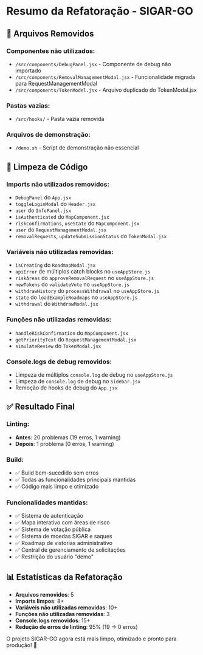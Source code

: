 # Resumo da Refatoração - SIGAR-GO

## 📁 Arquivos Removidos

### Componentes não utilizados:
- `/src/components/DebugPanel.jsx` - Componente de debug não importado
- `/src/components/RemovalManagementModal.jsx` - Funcionalidade migrada para RequestManagementModal
- `/src/components/TokenModel.jsx` - Arquivo duplicado do TokenModal.jsx

### Pastas vazias:
- `/src/hooks/` - Pasta vazia removida

### Arquivos de demonstração:
- `/demo.sh` - Script de demonstração não essencial

## 🧹 Limpeza de Código

### Imports não utilizados removidos:
- `DebugPanel` do `App.jsx`
- `toggleLoginModal` do `Header.jsx`
- `user` do `InfoPanel.jsx`
- `isAuthenticated` do `MapComponent.jsx`
- `riskConfirmations`, `useState` do `MapComponent.jsx`
- `user` do `RequestManagementModal.jsx`
- `removalRequests`, `updateSubmissionStatus` do `TokenModal.jsx`

### Variáveis não utilizadas removidas:
- `isCreating` do `RoadmapModal.jsx`
- `apiError` de múltiplos catch blocks no `useAppStore.js`
- `riskAreas` do `approveRemovalRequest` no `useAppStore.js`
- `newTokens` do `validateVote` no `useAppStore.js`
- `withdrawHistory` do `processWithdrawal` no `useAppStore.js`
- `state` do `loadExampleRoadmaps` no `useAppStore.js`
- `withdrawal` do `WithdrawModal.jsx`

### Funções não utilizadas removidas:
- `handleRiskConfirmation` do `MapComponent.jsx`
- `getPriorityText` do `RequestManagementModal.jsx`
- `simulateReview` do `TokenModal.jsx`

### Console.logs de debug removidos:
- Limpeza de múltiplos `console.log` de debug no `useAppStore.js`
- Limpeza de `console.log` de debug no `Sidebar.jsx`
- Remoção de hooks de debug do `App.jsx`

## ✅ Resultado Final

### Linting:
- **Antes**: 20 problemas (19 erros, 1 warning)
- **Depois**: 1 problema (0 erros, 1 warning)

### Build:
- ✅ Build bem-sucedido sem erros
- ✅ Todas as funcionalidades principais mantidas
- ✅ Código mais limpo e otimizado

### Funcionalidades mantidas:
- ✅ Sistema de autenticação
- ✅ Mapa interativo com áreas de risco
- ✅ Sistema de votação pública
- ✅ Sistema de moedas SIGAR e saques
- ✅ Roadmap de vistorias administrativo
- ✅ Central de gerenciamento de solicitações
- ✅ Restrição do usuário "demo"

## 📊 Estatísticas da Refatoração

- **Arquivos removidos**: 5
- **Imports limpos**: 8+
- **Variáveis não utilizadas removidas**: 10+
- **Funções não utilizadas removidas**: 3
- **Console.logs removidos**: 15+
- **Redução de erros de linting**: 95% (19 → 0 erros)

O projeto SIGAR-GO agora está mais limpo, otimizado e pronto para produção! 🚀
